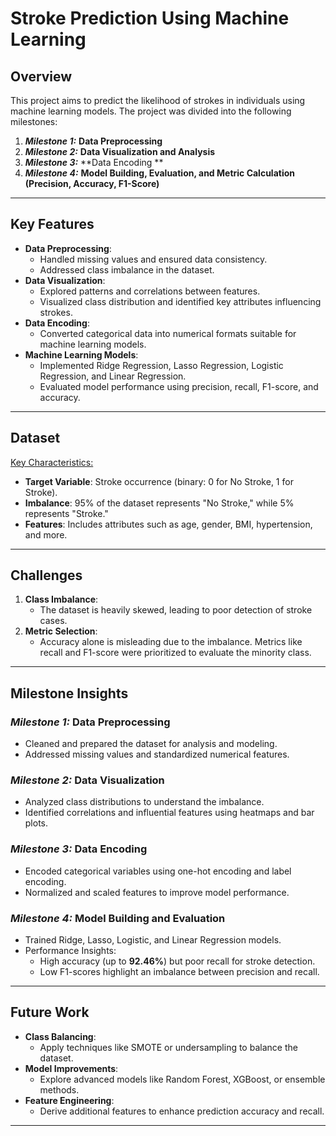 # **Stroke Prediction Using Machine Learning**

## **Overview**
This project aims to predict the likelihood of strokes in individuals using machine learning models. The project was divided into the following milestones:

1. **_Milestone 1:_** **Data Preprocessing**  
2. **_Milestone 2:_** **Data Visualization and Analysis**  
3. **_Milestone 3:_** **Data Encoding **  
4. **_Milestone 4:_** **Model Building, Evaluation, and Metric Calculation (Precision, Accuracy, F1-Score)**  

---

## **Key Features**
- **Data Preprocessing**:
  - Handled missing values and ensured data consistency.
  - Addressed class imbalance in the dataset.
- **Data Visualization**:
  - Explored patterns and correlations between features.
  - Visualized class distribution and identified key attributes influencing strokes.
- **Data Encoding**:
  - Converted categorical data into numerical formats suitable for machine learning models.
- **Machine Learning Models**:
  - Implemented Ridge Regression, Lasso Regression, Logistic Regression, and Linear Regression.
  - Evaluated model performance using precision, recall, F1-score, and accuracy.

---

## **Dataset**
<u>Key Characteristics:</u>
- **Target Variable**: Stroke occurrence (binary: 0 for No Stroke, 1 for Stroke).  
- **Imbalance**: 95% of the dataset represents "No Stroke," while 5% represents "Stroke."  
- **Features**: Includes attributes such as age, gender, BMI, hypertension, and more.

---

## **Challenges**
1. **Class Imbalance**:  
   - The dataset is heavily skewed, leading to poor detection of stroke cases.  
2. **Metric Selection**:  
   - Accuracy alone is misleading due to the imbalance. Metrics like recall and F1-score were prioritized to evaluate the minority class.

---

## **Milestone Insights**
### **_Milestone 1:_ Data Preprocessing**
- Cleaned and prepared the dataset for analysis and modeling.
- Addressed missing values and standardized numerical features.

### **_Milestone 2:_ Data Visualization**
- Analyzed class distributions to understand the imbalance.
- Identified correlations and influential features using heatmaps and bar plots.

### **_Milestone 3:_ Data Encoding**
- Encoded categorical variables using one-hot encoding and label encoding.
- Normalized and scaled features to improve model performance.

### **_Milestone 4:_ Model Building and Evaluation**
- Trained Ridge, Lasso, Logistic, and Linear Regression models.
- Performance Insights:
  - High accuracy (up to **92.46%**) but poor recall for stroke detection.
  - Low F1-scores highlight an imbalance between precision and recall.

---

## **Future Work**
- **Class Balancing**:
  - Apply techniques like SMOTE or undersampling to balance the dataset.  
- **Model Improvements**:
  - Explore advanced models like Random Forest, XGBoost, or ensemble methods.  
- **Feature Engineering**:
  - Derive additional features to enhance prediction accuracy and recall.

---

>
